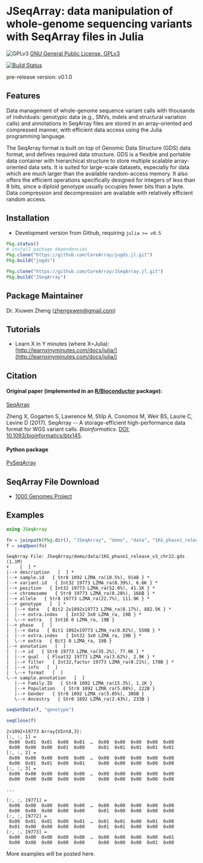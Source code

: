 JSeqArray: data manipulation of whole-genome sequencing variants with SeqArray files in Julia
===

![GPLv3](http://www.gnu.org/graphics/gplv3-88x31.png)
[GNU General Public License, GPLv3](http://www.gnu.org/copyleft/gpl.html)

[![Build Status](https://travis-ci.org/CoreArray/JSeqArray.jl.png)](https://travis-ci.org/CoreArray/JSeqArray.jl)

pre-release version: v0.1.0


## Features

Data management of whole-genome sequence variant calls with thousands of individuals: genotypic data (e.g., SNVs, indels and structural variation calls) and annotations in SeqArray files are stored in an array-oriented and compressed manner, with efficient data access using the Julia programming language.

The SeqArray format is built on top of Genomic Data Structure (GDS) data format, and defines required data structure. GDS is a flexible and portable data container with hierarchical structure to store multiple scalable array-oriented data sets. It is suited for large-scale datasets, especially for data which are much larger than the available random-access memory. It also offers the efficient operations specifically designed for integers of less than 8 bits, since a diploid genotype usually occupies fewer bits than a byte. Data compression and decompression are available with relatively efficient random access.


## Installation

* Development version from Github, requiring `julia >= v0.5`
```julia
Pkg.status()
# install package dependencies
Pkg.clone("https://github.com/CoreArray/jugds.jl.git")
Pkg.build("jugds")

Pkg.clone("https://github.com/CoreArray/JSeqArray.jl.git")
Pkg.build("JSeqArray")
```


## Package Maintainer

Dr. Xiuwen Zheng ([zhengxwen@gmail.com](zhengxwen@gmail.com))


## Tutorials

* Learn X in Y minutes (where X=Julia): [http://learnxinyminutes.com/docs/julia/](http://learnxinyminutes.com/docs/julia/)


## Citation

#### Original paper (implemented in an [R/Bioconductor](http://bioconductor.org/packages/SeqArray) package):

[SeqArray](http://bioconductor.org/packages/SeqArray)

Zheng X, Gogarten S, Lawrence M, Stilp A, Conomos M, Weir BS, Laurie C, Levine D (2017). SeqArray -- A storage-efficient high-performance data format for WGS variant calls. *Bioinformatics*. [DOI: 10.1093/bioinformatics/btx145](http://dx.doi.org/10.1093/bioinformatics/btx145).

#### Python package

[PySeqArray](https://github.com/CoreArray/PySeqArray)



## SeqArray File Download

* [1000 Genomes Project](http://bochet.gcc.biostat.washington.edu/seqarray/1000genomes)


## Examples

```julia
using JSeqArray

fn = joinpath(Pkg.dir(), "JSeqArray", "demo", "data", "1KG_phase1_release_v3_chr22.gds")
f = seqOpen(fn)
```
```
SeqArray File: JSeqArray/demo/data/1KG_phase1_release_v3_chr22.gds (1.1M)
+    [  ] *
|--+ description   [  ] *
|--+ sample.id   { Str8 1092 LZMA_ra(10.5%), 914B } *
|--+ variant.id   { Int32 19773 LZMA_ra(8.39%), 6.6K } *
|--+ position   { Int32 19773 LZMA_ra(52.0%), 41.1K } *
|--+ chromosome   { Str8 19773 LZMA_ra(0.28%), 166B } *
|--+ allele   { Str8 19773 LZMA_ra(22.7%), 111.9K } *
|--+ genotype   [  ] *
|  |--+ data   { Bit2 2x1092x19773 LZMA_ra(8.17%), 882.5K } *
|  |--+ extra.index   { Int32 3x0 LZMA_ra, 19B } *
|  \--+ extra   { Int16 0 LZMA_ra, 19B }
|--+ phase   [  ]
|  |--+ data   { Bit1 1092x19773 LZMA_ra(0.02%), 550B } *
|  |--+ extra.index   { Int32 3x0 LZMA_ra, 19B } *
|  \--+ extra   { Bit1 0 LZMA_ra, 19B }
|--+ annotation   [  ]
|  |--+ id   { Str8 19773 LZMA_ra(35.2%), 77.0K } *
|  |--+ qual   { Float32 19773 LZMA_ra(3.62%), 2.9K } *
|  |--+ filter   { Int32,factor 19773 LZMA_ra(0.21%), 170B } *
|  |--+ info   [  ]
|  \--+ format   [  ]
\--+ sample.annotation   [  ]
   |--+ Family.ID   { Str8 1092 LZMA_ra(15.3%), 1.1K }
   |--+ Population   { Str8 1092 LZMA_ra(5.08%), 222B }
   |--+ Gender   { Str8 1092 LZMA_ra(5.85%), 386B }
   \--+ Ancestry   { Str8 1092 LZMA_ra(2.43%), 233B }
```

```julia
seqGetData(f, "genotype")

seqClose(f)
```
```
2×1092×19773 Array{UInt8,3}:
[:, :, 1] =
 0x00  0x01  0x01  0x00  0x01  …  0x00  0x00  0x00  0x00  0x00
 0x00  0x00  0x00  0x01  0x00     0x01  0x01  0x01  0x01  0x01
[:, :, 2] =
 0x00  0x00  0x00  0x00  0x00  …  0x00  0x00  0x00  0x00  0x00
 0x00  0x01  0x01  0x00  0x01     0x00  0x00  0x00  0x00  0x00
[:, :, 3] =
 0x00  0x00  0x00  0x00  0x00  …  0x00  0x00  0x00  0x00  0x00
 0x00  0x00  0x00  0x00  0x00     0x00  0x00  0x00  0x00  0x00

...

[:, :, 19771] =
 0x00  0x00  0x00  0x00  0x00  …  0x00  0x00  0x00  0x00  0x00
 0x00  0x00  0x00  0x00  0x00     0x01  0x00  0x00  0x00  0x00
[:, :, 19772] =
 0x00  0x01  0x01  0x00  0x01  …  0x01  0x01  0x00  0x01  0x00
 0x01  0x00  0x00  0x00  0x00     0x01  0x01  0x00  0x00  0x00
[:, :, 19773] =
 0x00  0x00  0x00  0x00  0x00  …  0x00  0x00  0x00  0x00  0x01
 0x00  0x00  0x00  0x00  0x00     0x00  0x00  0x00  0x01  0x00
```

More examples will be posted here.
